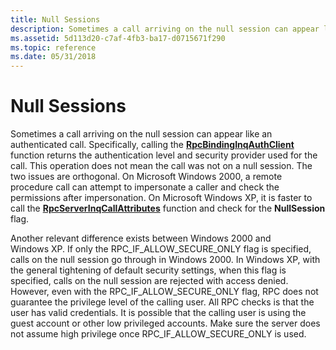 ```yaml
---
title: Null Sessions
description: Sometimes a call arriving on the null session can appear like an authenticated call.
ms.assetid: 5d113d20-c7af-4fb3-ba17-d0715671f290
ms.topic: reference
ms.date: 05/31/2018
---
```


# Null Sessions

Sometimes a call arriving on the null session can appear like an authenticated call. Specifically, calling the [**RpcBindingInqAuthClient**](/windows/desktop/api/Rpcdce/nf-rpcdce-rpcbindinginqauthclient) function returns the authentication level and security provider used for the call. This operation does not mean the call was not on a null session. The two issues are orthogonal. On Microsoft Windows 2000, a remote procedure call can attempt to impersonate a caller and check the permissions after impersonation. On Microsoft Windows XP, it is faster to call the [**RpcServerInqCallAttributes**](/windows/desktop/api/Rpcasync/nf-rpcasync-rpcserverinqcallattributesa) function and check for the **NullSession** flag.

Another relevant difference exists between Windows 2000 and Windows XP. If only the RPC\_IF\_ALLOW\_SECURE\_ONLY flag is specified, calls on the null session go through in Windows 2000. In Windows XP, with the general tightening of default security settings, when this flag is specified, calls on the null session are rejected with access denied. However, even with the RPC\_IF\_ALLOW\_SECURE\_ONLY flag, RPC does not guarantee the privilege level of the calling user. All RPC checks is that the user has valid credentials. It is possible that the calling user is using the guest account or other low privileged accounts. Make sure the server does not assume high privilege once RPC\_IF\_ALLOW\_SECURE\_ONLY is used.

 

 




